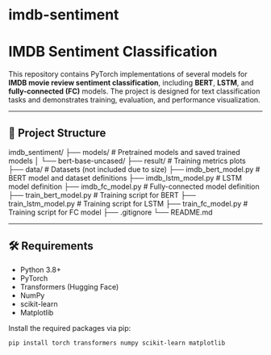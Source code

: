 # imdb-sentiment
# IMDB Sentiment Classification

This repository contains PyTorch implementations of several models for **IMDB movie review sentiment classification**, including **BERT**, **LSTM**, and **fully-connected (FC)** models. The project is designed for text classification tasks and demonstrates training, evaluation, and performance visualization.

---

## 📂 Project Structure
imdb_sentiment/
├── models/ # Pretrained models and saved trained models
│ └── bert-base-uncased/
├── result/ # Training metrics plots
├── data/ # Datasets (not included due to size)
├── imdb_bert_model.py # BERT model and dataset definitions
├── imdb_lstm_model.py # LSTM model definition
├── imdb_fc_model.py # Fully-connected model definition
├── train_bert_model.py # Training script for BERT
├── train_lstm_model.py # Training script for LSTM
├── train_fc_model.py # Training script for FC model
├── .gitignore
└── README.md



---

## 🛠️ Requirements

- Python 3.8+
- PyTorch
- Transformers (Hugging Face)
- NumPy
- scikit-learn
- Matplotlib

Install the required packages via pip:

```bash
pip install torch transformers numpy scikit-learn matplotlib
